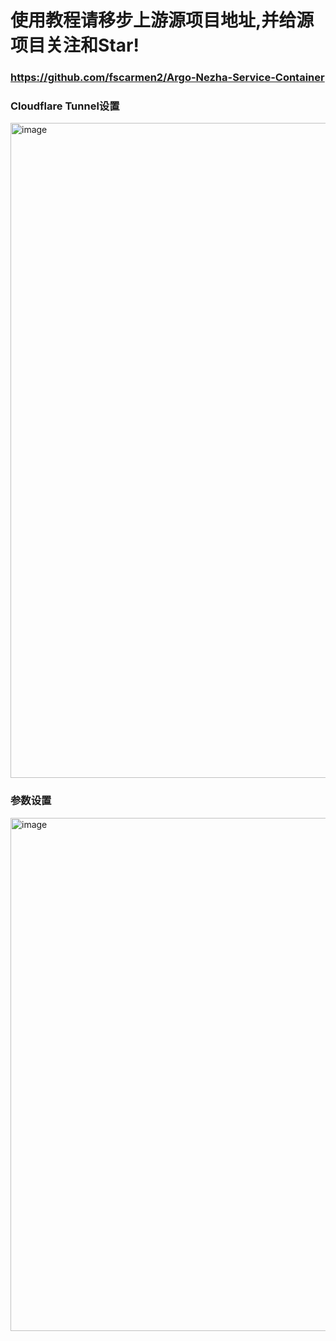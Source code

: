 # 使用教程请移步上游源项目地址,并给源项目关注和Star!
### https://github.com/fscarmen2/Argo-Nezha-Service-Container

### Cloudflare Tunnel设置
<img width="1048" alt="image" src="https://github.com/nap0o/nezha/assets/144927971/352ca9cf-3a92-4608-98a1-7f67ec1104d8">

### 参数设置
<img width="821" alt="image" src="https://github.com/nap0o/nezha/assets/144927971/77447c10-d33c-4b87-b0cc-b42b13e79d86">

